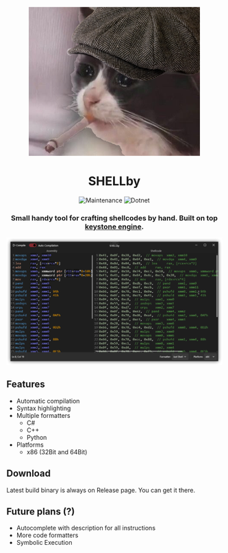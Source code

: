 <div align="center" >
  
<img src="img/SHELLby.png" alt="Thomas Shellby from Peaky Blinders">
  
# SHELLby

![Maintenance](https://img.shields.io/badge/maintained-YES-green?style=for-the-badge&logo=appveyor)
![Dotnet](https://img.shields.io/badge/.Net-v6.0-blueviolet?style=for-the-badge&logo=appveyor)

### Small handy tool for crafting shellcodes by hand. Built on top [keystone engine](https://github.com/keystone-engine/keystone).
  
</div>

![](img/screen.png)

## Features
- Automatic compilation
- Syntax highlighting
- Multiple formatters
    - C#
    - C++
    - Python
- Platforms
    - x86 (32Bit and 64Bit)

## Download
Latest build binary is always on Release page. You can get it there.

## Future plans (?)
- Autocomplete with description for all instructions 
- More code formatters
- Symbolic Execution

